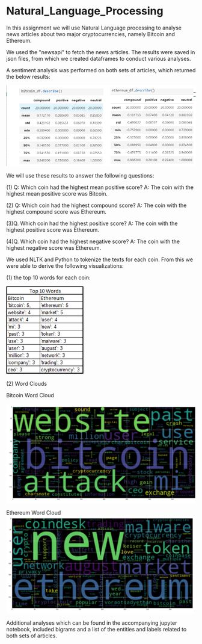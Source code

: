 # Natural_Language_Processing

In this assignment we will use Natural Language processing to analyse news articles about two major cryptocurrencies, namely Bitcoin and Ethereum. 

We used the "newsapi" to fetch the news articles.  The results were saved in  json files, from which we created dataframes  to conduct various analyses.


A sentiment analysis was performed on both sets of articles, which returned the below results:

![sentiment_analysis](Images/sentiment_analysis.PNG)



 We will use these results to answer the following questions:

(1) Q: Which coin had the highest mean positive score?
A: The coin with the highest mean positive score was Bitcoin.

(2) Q: Which coin had the highest compound score?
A: The coin with the highest compound score was Ethereum.

(3)Q. Which coin had the highest positive score?
A: The coin with the highest positive score was Ethereum.


(4)Q. Which coin had the highest negative score?
A: The coin with the highest negative score was Ethereum.

We used NLTK and Python to tokenize the texts for each coin.  From this we were able to derive the following visualizations:

 (1) the top 10 words for each coin:

 ![top_words](Images/top_words.PNG)

(2) Word Clouds

Bitcoin Word Cloud


![bitcoin_wordcloud](Images/bitcoin_wordcloud.PNG)


Ethereum Word Cloud
![ethereum_wordcloud](Images/ethereum_wordcloud.PNG)
 
Additional analyses which can be found in the accompanying jupyter notebook, included bigrams and a list of the entities and labels related to both sets of articles.